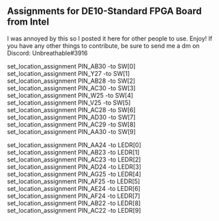 ## Assignments for DE10-Standard FPGA Board from Intel

I was annoyed by this so I posted it here for other people to use. Enjoy!
If you have any other things to contribute, be sure to send me a dm on Discord:
Unbreathable#3916

set_location_assignment PIN_AB30 -to SW[0] <br>
set_location_assignment PIN_Y27 -to SW[1] <br>
set_location_assignment PIN_AB28 -to SW[2] <br>
set_location_assignment PIN_AC30 -to SW[3] <br>
set_location_assignment PIN_W25 -to SW[4] <br>
set_location_assignment PIN_V25 -to SW[5] <br>
set_location_assignment PIN_AC28 -to SW[6] <br>
set_location_assignment PIN_AD30 -to SW[7] <br>
set_location_assignment PIN_AC29 -to SW[8] <br>
set_location_assignment PIN_AA30 -to SW[9] <br>

set_location_assignment PIN_AA24 -to LEDR[0] <br>
set_location_assignment PIN_AB23 -to LEDR[1] <br>
set_location_assignment PIN_AC23 -to LEDR[2] <br>
set_location_assignment PIN_AD24 -to LEDR[3] <br>
set_location_assignment PIN_AG25 -to LEDR[4] <br>
set_location_assignment PIN_AF25 -to LEDR[5] <br>
set_location_assignment PIN_AE24 -to LEDR[6] <br>
set_location_assignment PIN_AF24 -to LEDR[7] <br>
set_location_assignment PIN_AB22 -to LEDR[8] <br>
set_location_assignment PIN_AC22 -to LEDR[9] <br>

